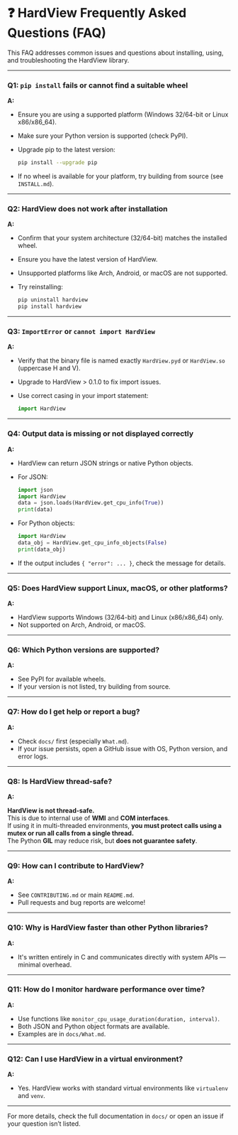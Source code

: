 # ❓ HardView Frequently Asked Questions (FAQ)

This FAQ addresses common issues and questions about installing, using, and troubleshooting the HardView library.

---

### Q1: `pip install` fails or cannot find a suitable wheel

**A:**

* Ensure you are using a supported platform (Windows 32/64-bit or Linux x86/x86\_64).
* Make sure your Python version is supported (check PyPI).
* Upgrade pip to the latest version:

  ```bash
  pip install --upgrade pip
  ```
* If no wheel is available for your platform, try building from source (see `INSTALL.md`).

---

### Q2: HardView does not work after installation

**A:**

* Confirm that your system architecture (32/64-bit) matches the installed wheel.
* Ensure you have the latest version of HardView.
* Unsupported platforms like Arch, Android, or macOS are not supported.
* Try reinstalling:

  ```bash
  pip uninstall hardview
  pip install hardview
  ```

---

### Q3: `ImportError` or `cannot import HardView`

**A:**

* Verify that the binary file is named exactly `HardView.pyd` or `HardView.so` (uppercase H and V).
* Upgrade to HardView > 0.1.0 to fix import issues.
* Use correct casing in your import statement:

  ```python
  import HardView
  ```

---

### Q4: Output data is missing or not displayed correctly

**A:**

* HardView can return JSON strings or native Python objects.
* For JSON:

  ```python
  import json
  import HardView
  data = json.loads(HardView.get_cpu_info(True))
  print(data)
  ```
* For Python objects:

  ```python
  import HardView
  data_obj = HardView.get_cpu_info_objects(False)
  print(data_obj)
  ```
* If the output includes `{ "error": ... }`, check the message for details.

---

### Q5: Does HardView support Linux, macOS, or other platforms?

**A:**

* HardView supports Windows (32/64-bit) and Linux (x86/x86\_64) only.
* Not supported on Arch, Android, or macOS.

---

### Q6: Which Python versions are supported?

**A:**

* See PyPI for available wheels.
* If your version is not listed, try building from source.

---

### Q7: How do I get help or report a bug?

**A:**

* Check `docs/` first (especially `What.md`).
* If your issue persists, open a GitHub issue with OS, Python version, and error logs.

---

### Q8: Is HardView thread-safe?

**A:**

 **HardView is not thread-safe.**  
 This is due to internal use of **WMI** and **COM interfaces**.  
 If using it in multi-threaded environments, **you must protect calls using a mutex or run all calls from a single thread.**  
 The Python **GIL** may reduce risk, but **does not guarantee safety**.


---

### Q9: How can I contribute to HardView?

**A:**

* See `CONTRIBUTING.md` or main `README.md`.
* Pull requests and bug reports are welcome!

---

### Q10: Why is HardView faster than other Python libraries?

**A:**

* It's written entirely in C and communicates directly with system APIs — minimal overhead.

---

### Q11: How do I monitor hardware performance over time?

**A:**

* Use functions like `monitor_cpu_usage_duration(duration, interval)`.
* Both JSON and Python object formats are available.
* Examples are in `docs/What.md`.

---

### Q12: Can I use HardView in a virtual environment?

**A:**

* Yes. HardView works with standard virtual environments like `virtualenv` and `venv`.

---

For more details, check the full documentation in `docs/` or open an issue if your question isn’t listed.

